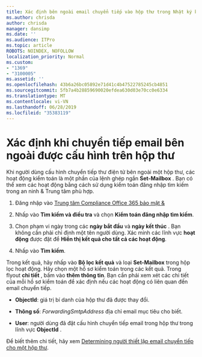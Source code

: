 ```yaml
---
title: Xác định bên ngoài email chuyển tiếp vào hộp thư trong Nhật ký kiểm tra
ms.author: chrisda
author: chrisda
manager: dansimp
ms.date: ''
ms.audience: ITPro
ms.topic: article
ROBOTS: NOINDEX, NOFOLLOW
localization_priority: Normal
ms.custom:
- "1369"
- "3100005"
ms.assetid: ''
ms.openlocfilehash: 43b6a26bc05892e71d41c4b47522785245cb4851
ms.sourcegitcommit: 5fb7a4b28859690020efdea630d03e70cc0e6334
ms.translationtype: MT
ms.contentlocale: vi-VN
ms.lasthandoff: 06/28/2019
ms.locfileid: "35383119"
---
```

# <a name="identify-when-external-email-forwarding-is-configured-on-mailboxes"></a>Xác định khi chuyển tiếp email bên ngoài được cấu hình trên hộp thư

Khi người dùng cấu hình chuyển tiếp thư điện tử bên ngoài một hộp thư, các hoạt động kiểm toán là một phần của lệnh ghép ngắn **Set-Mailbox** . Bạn có thể xem các hoạt động bằng cách sử dụng kiểm toán đăng nhập tìm kiếm trong an ninh & Trung tâm phù hợp.

1. Đăng nhập vào [Trung tâm Compliance Office 365 bảo mật &](https://protection.office.com/)

2. Nhấp vào **Tìm kiếm và điều tra** và chọn **Kiểm toán đăng nhập tìm kiếm**.

3. Chọn phạm vi ngày trong các **ngày bắt đầu** và **ngày kết thúc** . Bạn không cần phải chỉ định một tên người dùng. Xác minh các lĩnh vực **hoạt động** được đặt để **Hiển thị kết quả cho tất cả các hoạt động**.

4. Nhấp vào **Tìm kiếm**.

Trong kết quả, hãy nhấp vào **Bộ lọc kết quả** và loại **Set-Mailbox** trong hộp lọc hoạt động. Hãy chọn một hồ sơ kiểm toán trong các kết quả. Trong flyout **chi tiết** , bấm vào **thêm thông tin**. Bạn cần phải xem xét các chi tiết của mỗi hồ sơ kiểm toán để xác định nếu các hoạt động có liên quan đến email chuyển tiếp.

- **ObjectId**: giá trị bí danh của hộp thư đã được thay đổi.

- **Thông số**: _ForwardingSmtpAddress_ địa chỉ email mục tiêu cho biết.

- **User**: người dùng đã đặt cấu hình chuyển tiếp email trong hộp thư trong lĩnh vực **ObjectId** .

Để biết thêm chi tiết, hãy xem [Determining người thiết lập email chuyển tiếp cho một hộp thư](https://docs.microsoft.com/office365/securitycompliance/auditing-troubleshooting-scenarios#determining-who-set-up-email-forwarding-for-a-mailbox).
